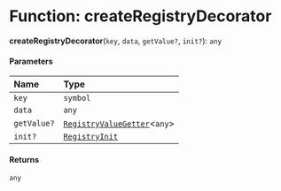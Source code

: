 # Function: createRegistryDecorator

**createRegistryDecorator**(`key`, `data`, `getValue?`, `init?`): `any`

#### Parameters

| Name | Type |
| :------ | :------ |
| `key` | `symbol` |
| `data` | `any` |
| `getValue?` | [`RegistryValueGetter`](/auto-docs/free-layout-editor/interfaces/RegistryValueGetter.md)<`any`> |
| `init?` | [`RegistryInit`](/auto-docs/free-layout-editor/interfaces/RegistryInit.md) |

#### Returns

`any`
